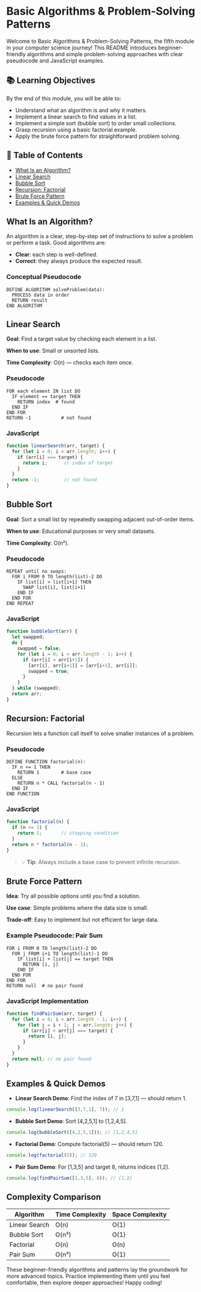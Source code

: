 # Basic Algorithms & Problem-Solving Patterns

Welcome to Basic Algorithms & Problem-Solving Patterns, the fifth module in your computer science journey! This README introduces beginner-friendly algorithms and simple problem-solving approaches with clear pseudocode and JavaScript examples.

## 📚 Learning Objectives

By the end of this module, you will be able to:

- Understand what an algorithm is and why it matters.
- Implement a linear search to find values in a list.
- Implement a simple sort (bubble sort) to order small collections.
- Grasp recursion using a basic factorial example.
- Apply the brute force pattern for straightforward problem solving.

## 📖 Table of Contents

- [What Is an Algorithm?](#what-is-an-algorithm)
- [Linear Search](#linear-search)
- [Bubble Sort](#bubble-sort)
- [Recursion: Factorial](#recursion-factorial)
- [Brute Force Pattern](#brute-force-pattern)
- [Examples & Quick Demos](#examples--quick-demos)

## What Is an Algorithm?

An algorithm is a clear, step-by-step set of instructions to solve a problem or perform a task. Good algorithms are:

- **Clear**: each step is well-defined.
- **Correct**: they always produce the expected result.

### Conceptual Pseudocode

```
DEFINE ALGORITHM solveProblem(data):
  PROCESS data in order
  RETURN result
END ALGORITHM
```

## Linear Search

**Goal**: Find a target value by checking each element in a list.

**When to use**: Small or unsorted lists.

**Time Complexity**: O(n) — checks each item once.

### Pseudocode

```
FOR each element IN list DO
  IF element == target THEN
    RETURN index  # found
  END IF
END FOR
RETURN -1           # not found
```

### JavaScript

```javascript
function linearSearch(arr, target) {
  for (let i = 0; i < arr.length; i++) {
    if (arr[i] === target) {
      return i;      // index of target
    }
  }
  return -1;         // not found
}
```

## Bubble Sort

**Goal**: Sort a small list by repeatedly swapping adjacent out-of-order items.

**When to use**: Educational purposes or very small datasets.

**Time Complexity**: O(n²).

### Pseudocode

```
REPEAT until no swaps:
  FOR i FROM 0 TO length(list)-2 DO
    IF list[i] > list[i+1] THEN
      SWAP list[i], list[i+1]
    END IF
  END FOR
END REPEAT
```

### JavaScript

```javascript
function bubbleSort(arr) {
  let swapped;
  do {
    swapped = false;
    for (let i = 0; i < arr.length - 1; i++) {
      if (arr[i] > arr[i+1]) {
        [arr[i], arr[i+1]] = [arr[i+1], arr[i]];
        swapped = true;
      }
    }
  } while (swapped);
  return arr;
}
```

## Recursion: Factorial

Recursion lets a function call itself to solve smaller instances of a problem.

### Pseudocode

```
DEFINE FUNCTION factorial(n):
  IF n <= 1 THEN
    RETURN 1        # base case
  ELSE
    RETURN n * CALL factorial(n - 1)
  END IF
END FUNCTION
```

### JavaScript

```javascript
function factorial(n) {
  if (n <= 1) {
    return 1;       // stopping condition
  }
  return n * factorial(n - 1);
}
```

> 💡 **Tip**: Always include a base case to prevent infinite recursion.

## Brute Force Pattern

**Idea**: Try all possible options until you find a solution.

**Use case**: Simple problems where the data size is small.

**Trade-off**: Easy to implement but not efficient for large data.

### Example Pseudocode: Pair Sum

```
FOR i FROM 0 TO length(list)-2 DO
  FOR j FROM i+1 TO length(list)-1 DO
    IF list[i] + list[j] == target THEN
      RETURN [i, j]
    END IF
  END FOR
END FOR
RETURN null  # no pair found
```

### JavaScript Implementation

```javascript
function findPairSum(arr, target) {
  for (let i = 0; i < arr.length - 1; i++) {
    for (let j = i + 1; j < arr.length; j++) {
      if (arr[i] + arr[j] === target) {
        return [i, j];
      }
    }
  }
  return null; // no pair found
}
```

## Examples & Quick Demos

- **Linear Search Demo**: Find the index of 7 in [3,7,1] — should return 1.
```javascript
console.log(linearSearch([3,7,1], 7)); // 1
```

- **Bubble Sort Demo**: Sort [4,2,5,1] to [1,2,4,5].
```javascript
console.log(bubbleSort([4,2,5,1])); // [1,2,4,5]
```

- **Factorial Demo**: Compute factorial(5) — should return 120.
```javascript
console.log(factorial(5)); // 120
```

- **Pair Sum Demo**: For [1,3,5] and target 8, returns indices [1,2].
```javascript
console.log(findPairSum([1,3,5], 8)); // [1,2]
```

## Complexity Comparison

| Algorithm      | Time Complexity | Space Complexity |
|----------------|-----------------|------------------|
| Linear Search  | O(n)            | O(1)             |
| Bubble Sort    | O(n²)           | O(1)             |
| Factorial      | O(n)            | O(n)             |
| Pair Sum       | O(n²)           | O(1)             |

These beginner-friendly algorithms and patterns lay the groundwork for more advanced topics. Practice implementing them until you feel comfortable, then explore deeper approaches! Happy coding!

